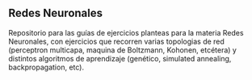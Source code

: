## Redes Neuronales

Repositorio para las guías de ejercicios planteas para la materia Redes Neuronales, con ejercicios que recorren varias topologias de red (perceptron multicapa, maquina de Boltzmann, Kohonen, etcétera) y distintos algoritmos de aprendizaje (genético, simulated annealing, backpropagation, etc).

